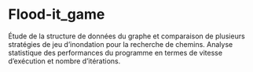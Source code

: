 # Flood-it_game
Étude de la structure de données du graphe et comparaison de plusieurs stratégies de jeu d’inondation pour la recherche de chemins. Analyse statistique des performances du programme en termes de vitesse d’exécution et nombre d’itérations.
